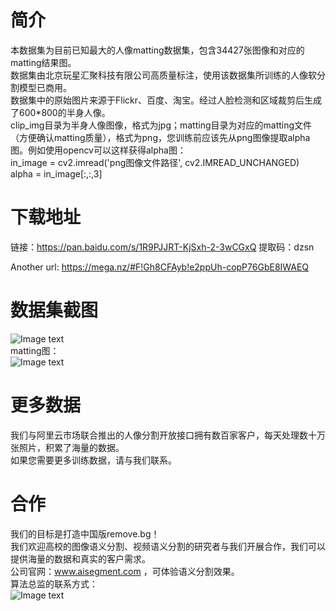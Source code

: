 # 简介
本数据集为目前已知最大的人像matting数据集，包含34427张图像和对应的matting结果图。  
数据集由北京玩星汇聚科技有限公司高质量标注，使用该数据集所训练的人像软分割模型已商用。  
数据集中的原始图片来源于Flickr、百度、淘宝。经过人脸检测和区域裁剪后生成了600*800的半身人像。  
clip_img目录为半身人像图像，格式为jpg；matting目录为对应的matting文件（方便确认matting质量），格式为png，您训练前应该先从png图像提取alpha图。例如使用opencv可以这样获得alpha图：  
in_image = cv2.imread('png图像文件路径', cv2.IMREAD_UNCHANGED)  
alpha = in_image[:,:,3]  
  
# 下载地址
链接：https://pan.baidu.com/s/1R9PJJRT-KjSxh-2-3wCGxQ 
提取码：dzsn 

Another url: https://mega.nz/#F!Gh8CFAyb!e2ppUh-copP76GbE8IWAEQ
  
# 数据集截图
  ![Image text](https://github.com/aisegmentcn/matting_human_datasets/blob/master/1.png)  
  matting图：  
  ![Image text](https://github.com/aisegmentcn/matting_human_datasets/blob/master/2.png)
  
# 更多数据
我们与阿里云市场联合推出的人像分割开放接口拥有数百家客户，每天处理数十万张照片，积累了海量的数据。  
如果您需要更多训练数据，请与我们联系。  

# 合作
我们的目标是打造中国版remove.bg！  
我们欢迎高校的图像语义分割、视频语义分割的研究者与我们开展合作，我们可以提供海量的数据和真实的客户需求。  
公司官网：www.aisegment.com ，可体验语义分割效果。  
算法总监的联系方式：  
![Image text](https://github.com/aisegmentcn/matting_human_datasets/blob/master/3.png)
